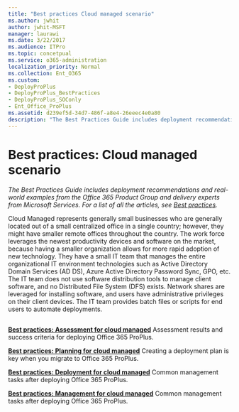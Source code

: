 ```yaml
---
title: "Best practices Cloud managed scenario"
ms.author: jwhit
author: jwhit-MSFT
manager: laurawi
ms.date: 3/22/2017
ms.audience: ITPro
ms.topic: concetpual
ms.service: o365-administration
localization_priority: Normal
ms.collection: Ent_O365
ms.custom:
- DeployProPlus
- DeployProPlus_BestPractices
- DeployProPlus_SOConly
- Ent_Office_ProPlus
ms.assetid: d239ef5d-34d7-486f-a8e4-26eeec4e0a80
description: "The Best Practices Guide includes deployment recommendations and real-world examples from the Office 365 Product Group and delivery experts from Microsoft Services. For a list of all the articles, see Best practices."
---
```


# Best practices: Cloud managed scenario

 *The Best Practices Guide includes deployment recommendations and real-world examples from the Office 365 Product Group and delivery experts from Microsoft Services. For a list of all the articles, see [Best practices](best-practices.md).* 
  
Cloud Managed represents generally small businesses who are generally located out of a small centralized office in a single country; however, they might have smaller remote offices throughout the country. The work force leverages the newest productivity devices and software on the market, because having a smaller organization allows for more rapid adoption of new technology. They have a small IT team that manages the entire organizational IT environment technologies such as Active Directory Domain Services (AD DS), Azure Active Directory Password Sync, GPO, etc. The IT team does not use software distribution tools to manage client software, and no Distributed File System (DFS) exists. Network shares are leveraged for installing software, and users have administrative privileges on their client devices. The IT team provides batch files or scripts for end users to automate deployments.
  
## 

 **[Best practices: Assessment for cloud managed](best-practices-assessment-for-cloud-managed.md)** Assessment results and success criteria for deploying Office 365 ProPlus.
  
 **[Best practices: Planning for cloud managed](best-practices-planning-for-cloud-managed.md)** Creating a deployment plan is key when you migrate to Office 365 ProPlus.
  
 **[Best practices: Deployment for cloud managed](best-practices-deployment-for-cloud-managed.md)** Common management tasks after deploying Office 365 ProPlus.
  
 **[Best practices: Management for cloud managed](best-practices-management-for-cloud-managed.md)** Common management tasks after deploying Office 365 ProPlus.
  

